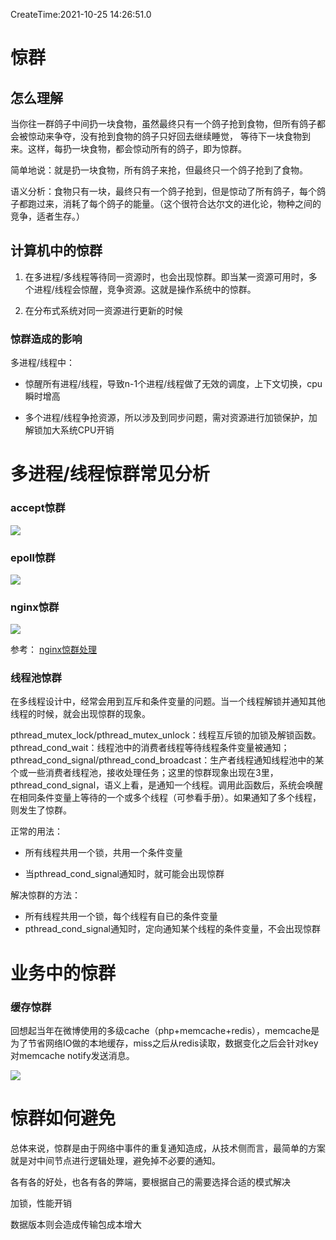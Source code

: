 CreateTime:2021-10-25 14:26:51.0

# 惊群

## 怎么理解

当你往一群鸽子中间扔一块食物，虽然最终只有一个鸽子抢到食物，但所有鸽子都会被惊动来争夺，没有抢到食物的鸽子只好回去继续睡觉， 等待下一块食物到来。这样，每扔一块食物，都会惊动所有的鸽子，即为惊群。

简单地说：就是扔一块食物，所有鸽子来抢，但最终只一个鸽子抢到了食物。

语义分析：食物只有一块，最终只有一个鸽子抢到，但是惊动了所有鸽子，每个鸽子都跑过来，消耗了每个鸽子的能量。（这个很符合达尔文的进化论，物种之间的竞争，适者生存。）

## 计算机中的惊群

1. 在多进程/多线程等待同一资源时，也会出现惊群。即当某一资源可用时，多个进程/线程会惊醒，竞争资源。这就是操作系统中的惊群。

2. 在分布式系统对同一资源进行更新的时候

### 惊群造成的影响

多进程/线程中：

- 惊醒所有进程/线程，导致n-1个进程/线程做了无效的调度，上下文切换，cpu瞬时增高

- 多个进程/线程争抢资源，所以涉及到同步问题，需对资源进行加锁保护，加解锁加大系统CPU开销



# 多进程/线程惊群常见分析

### accept惊群

![](https://oscimg.oschina.net/oscnet/up-bc321893412ea7152bbef9d1e6152237ee4.png)

### epoll惊群

![](https://oscimg.oschina.net/oscnet/up-02a698a30a1b2ee200cafe7cfe2397c0bac.png)

### nginx惊群

![](https://oscimg.oschina.net/oscnet/up-2e4343eb890bc6b802326772fa48dbccae6.png)

参考： [nginx惊群处理](https://www.jb51.net/article/177727.htm)

### 线程池惊群

在多线程设计中，经常会用到互斥和条件变量的问题。当一个线程解锁并通知其他线程的时候，就会出现惊群的现象。

​	pthread_mutex_lock/pthread_mutex_unlock：线程互斥锁的加锁及解锁函数。
​	pthread_cond_wait：线程池中的消费者线程等待线程条件变量被通知；
​	pthread_cond_signal/pthread_cond_broadcast：生产者线程通知线程池中的某个或一些消费者线程池，接收处理任务；
​	这里的惊群现象出现在3里，pthread_cond_signal，语义上看，是通知一个线程。调用此函数后，系统会唤醒在相同条件变量上等待的一个或多个线程（可参看手册）。如果通知了多个线程，则发生了惊群。

正常的用法：

- 所有线程共用一个锁，共用一个条件变量

- 当pthread_cond_signal通知时，就可能会出现惊群

解决惊群的方法：

- 所有线程共用一个锁，每个线程有自已的条件变量
- pthread_cond_signal通知时，定向通知某个线程的条件变量，不会出现惊群

# 业务中的惊群

### 缓存惊群

回想起当年在微博使用的多级cache（php+memcache+redis），memcache是为了节省网络IO做的本地缓存，miss之后从redis读取，数据变化之后会针对key对memcache notify发送消息。

![](https://oscimg.oschina.net/oscnet/up-fc0871e90d796a1145645aa8701b782ab73.png)

# 惊群如何避免

总体来说，惊群是由于网络中事件的重复通知造成，从技术侧而言，最简单的方案就是对中间节点进行逻辑处理，避免掉不必要的通知。

各有各的好处，也各有各的弊端，要根据自己的需要选择合适的模式解决

加锁，性能开销

数据版本则会造成传输包成本增大



